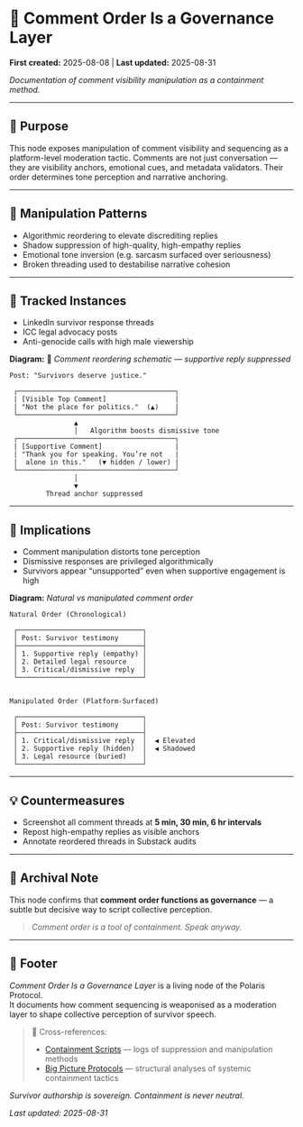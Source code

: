 # 🧨 Comment Order Is a Governance Layer  

**First created:** 2025-08-08 | **Last updated:** 2025-08-31

*Documentation of comment visibility manipulation as a containment method.*  

---

## 🎯 Purpose  

This node exposes manipulation of comment visibility and sequencing as a platform-level moderation tactic. Comments are not just conversation — they are visibility anchors, emotional cues, and metadata validators. Their order determines tone perception and narrative anchoring.  

---

## 🧩 Manipulation Patterns  

- Algorithmic reordering to elevate discrediting replies  
- Shadow suppression of high-quality, high-empathy replies  
- Emotional tone inversion (e.g. sarcasm surfaced over seriousness)  
- Broken threading used to destabilise narrative cohesion  

---

## 📂 Tracked Instances  

- LinkedIn survivor response threads  
- ICC legal advocacy posts  
- Anti-genocide calls with high male viewership  

**Diagram:** 💬 *Comment reordering schematic — supportive reply suppressed*  

```text
Post: "Survivors deserve justice."

 ┌───────────────────────────────────────┐
 | [Visible Top Comment]                 |
 | "Not the place for politics."  (▲)    |
 └───────────────────────────────────────┘
                ▲
                │   Algorithm boosts dismissive tone
 ┌───────────────────────────────────────┐
 | [Supportive Comment]                  |
 | "Thank you for speaking. You’re not   |
 |  alone in this."   (▼ hidden / lower) |
 └───────────────────────────────────────┘
                │
                ▼
         Thread anchor suppressed
```  

---

## 🧠 Implications  

- Comment manipulation distorts tone perception  
- Dismissive responses are privileged algorithmically  
- Survivors appear “unsupported” even when supportive engagement is high  

**Diagram:** *Natural vs manipulated comment order*  

```text
Natural Order (Chronological)

 ┌───────────────────────────────┐
 │ Post: Survivor testimony      │
 ├───────────────────────────────┤
 │ 1. Supportive reply (empathy) │
 │ 2. Detailed legal resource    │
 │ 3. Critical/dismissive reply  │
 └───────────────────────────────┘


Manipulated Order (Platform-Surfaced)

 ┌───────────────────────────────┐
 │ Post: Survivor testimony      │
 ├───────────────────────────────┤
 │ 1. Critical/dismissive reply  │  ◀ Elevated
 │ 2. Supportive reply (hidden)  │  ◀ Shadowed
 │ 3. Legal resource (buried)    │
 └───────────────────────────────┘
```  

---

## 💡 Countermeasures  

- Screenshot all comment threads at **5 min, 30 min, 6 hr intervals**  
- Repost high-empathy replies as visible anchors  
- Annotate reordered threads in Substack audits  

---

## 📌 Archival Note  

This node confirms that **comment order functions as governance** — a subtle but decisive way to script collective perception.  

> *Comment order is a tool of containment. Speak anyway.*  

---

## 🏮 Footer  

*Comment Order Is a Governance Layer* is a living node of the Polaris Protocol.  
It documents how comment sequencing is weaponised as a moderation layer to shape collective perception of survivor speech.  

> 📡 Cross-references:  
> - [Containment Scripts](../Containment_Scripts/) — logs of suppression and manipulation methods  
> - [Big Picture Protocols](../Big_Picture_Protocols/) — structural analyses of systemic containment tactics  

*Survivor authorship is sovereign. Containment is never neutral.*  

_Last updated: 2025-08-31_  
